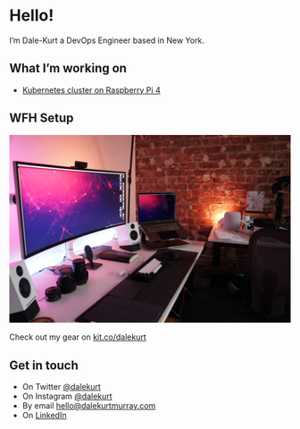 # Hello!

I’m Dale-Kurt a DevOps Engineer based in New York.

## What I’m working on

- [Kubernetes cluster on Raspberry Pi 4](https://github.com/dalekurt/kubernetes-the-fun-way)

## WFH Setup

![Photo](https://github.com/dalekurt/dalekurt/blob/master/assets/work-from-home-setup.JPG)

Check out my gear on [kit.co/dalekurt](https://www.kit.co/dalekurt)

## Get in touch

- On Twitter [@dalekurt](https://www.twitter.com/dalekurt)
- On Instagram [@dalekurt](https://www.instagram.com/dalekurt)
- By email [hello@dalekurtmurray.com](mailto:hello@dalekurtmurray.com)
- On [LinkedIn](https://www.linkedin.com/in/dalekurtmurray/)
